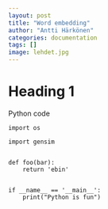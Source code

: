 ```yaml
---
layout: post
title: "Word embedding"
author: "Antti Härkönen"
categories: documentation
tags: []
image: lehdet.jpg
---
```


# Heading 1

Python code

```
import os

import gensim


def foo(bar):
    return 'ebin'


if __name__ == '__main__':
    print("Python is fun")
```
